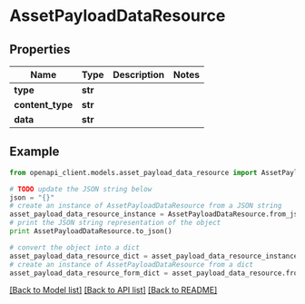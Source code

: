 # AssetPayloadDataResource


## Properties
Name | Type | Description | Notes
------------ | ------------- | ------------- | -------------
**type** | **str** |  | 
**content_type** | **str** |  | 
**data** | **str** |  | 

## Example

```python
from openapi_client.models.asset_payload_data_resource import AssetPayloadDataResource

# TODO update the JSON string below
json = "{}"
# create an instance of AssetPayloadDataResource from a JSON string
asset_payload_data_resource_instance = AssetPayloadDataResource.from_json(json)
# print the JSON string representation of the object
print AssetPayloadDataResource.to_json()

# convert the object into a dict
asset_payload_data_resource_dict = asset_payload_data_resource_instance.to_dict()
# create an instance of AssetPayloadDataResource from a dict
asset_payload_data_resource_form_dict = asset_payload_data_resource.from_dict(asset_payload_data_resource_dict)
```
[[Back to Model list]](../README.md#documentation-for-models) [[Back to API list]](../README.md#documentation-for-api-endpoints) [[Back to README]](../README.md)


